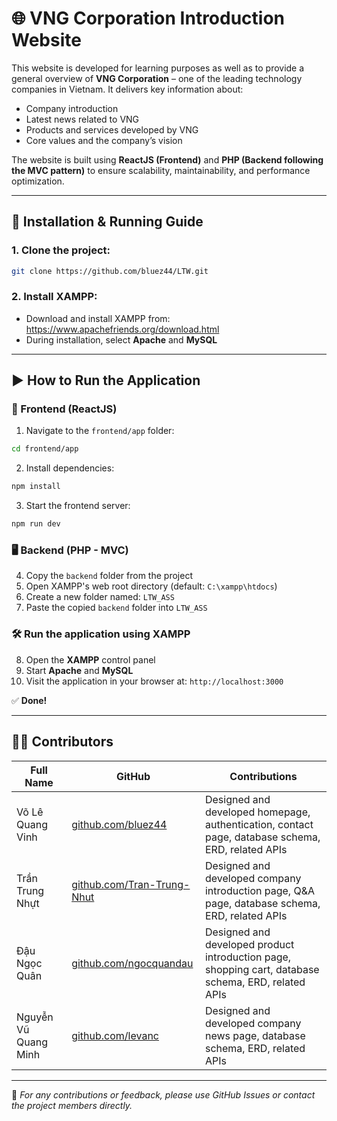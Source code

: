 
# 🌐 VNG Corporation Introduction Website

This website is developed for learning purposes as well as to provide a general overview of **VNG Corporation** – one of the leading technology companies in Vietnam. It delivers key information about:

- Company introduction  
- Latest news related to VNG  
- Products and services developed by VNG  
- Core values and the company’s vision  

The website is built using **ReactJS (Frontend)** and **PHP (Backend following the MVC pattern)** to ensure scalability, maintainability, and performance optimization.

---

## 🚀 Installation & Running Guide

### 1. Clone the project:

```bash
git clone https://github.com/bluez44/LTW.git
```

### 2. Install XAMPP:

- Download and install XAMPP from: https://www.apachefriends.org/download.html  
- During installation, select **Apache** and **MySQL**

---

## ▶️ How to Run the Application

### 🔧 Frontend (ReactJS)

1. Navigate to the `frontend/app` folder:

```bash
cd frontend/app
```

2. Install dependencies:

```bash
npm install
```

3. Start the frontend server:

```bash
npm run dev
```

### 🖥️ Backend (PHP - MVC)

4. Copy the `backend` folder from the project  
5. Open XAMPP's web root directory (default: `C:\xampp\htdocs`)  
6. Create a new folder named: `LTW_ASS`  
7. Paste the copied `backend` folder into `LTW_ASS`

### 🛠️ Run the application using XAMPP

8. Open the **XAMPP** control panel  
9. Start **Apache** and **MySQL**  
10. Visit the application in your browser at: `http://localhost:3000`

✅ **Done!**

---

## 👨‍💻 Contributors

| Full Name            | GitHub                                                           | Contributions                                                                                                              |
| -------------------- | ---------------------------------------------------------------- | -------------------------------------------------------------------------------------------------------------------------- |
| Võ Lê Quang Vinh     | [github.com/bluez44](https://github.com/bluez44)                 | Designed and developed homepage, authentication, contact page, database schema, ERD, related APIs                         |
| Trần Trung Nhựt      | [github.com/Tran-Trung-Nhut](https://github.com/Tran-Trung-Nhut) | Designed and developed company introduction page, Q&A page, database schema, ERD, related APIs                             |
| Đậu Ngọc Quân        | [github.com/ngocquandau](https://github.com/ngocquandau)         | Designed and developed product introduction page, shopping cart, database schema, ERD, related APIs                        |
| Nguyễn Vũ Quang Minh | [github.com/levanc](https://github.com/levanc)                   | Designed and developed company news page, database schema, ERD, related APIs                                               |

---

📌 _For any contributions or feedback, please use GitHub Issues or contact the project members directly._
